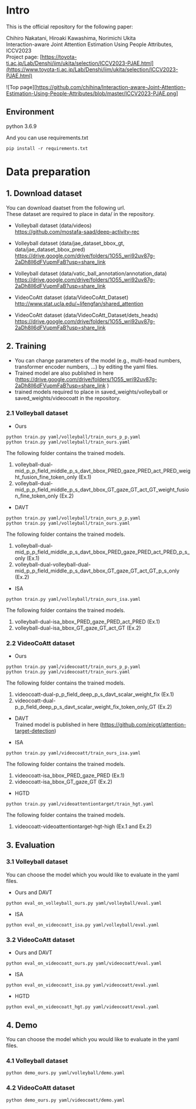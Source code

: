# Intro

This is the official repository for the following paper:

Chihiro Nakatani, Hiroaki Kawashima, Norimichi Ukita  
Interaction-aware Joint Attention Estimation Using People Attributes, ICCV2023  
Project page: [https://toyota-ti.ac.jp/Lab/Denshi/iim/ukita/selection/ICCV2023-PJAE.html](https://www.toyota-ti.ac.jp/Lab/Denshi/iim/ukita/selection/ICCV2023-PJAE.html)

![Top page][https://github.com/chihina/Interaction-aware-Joint-Attention-Estimation-Using-People-Attributes/blob/master/ICCV2023-PJAE.png]


## Environment
python 3.6.9

And you can use requirements.txt
```
pip install -r requirements.txt
```

# Data preparation
## 1. Download dataset
You can download daatset from the following url.  
These dataset are required to place in data/ in the repository.  

* Volleyball dataset (data/videos)  
https://github.com/mostafa-saad/deep-activity-rec

* Volleyball dataset (data/jae_dataset_bbox_gt, data/jae_dataset_bbox_pred)  
https://drive.google.com/drive/folders/1O55_wri92uv87g-2aDh8ll6dFVupmFaB?usp=share_link

* Volleyball dataset (data/vatic_ball_annotation/annotation_data)  
https://drive.google.com/drive/folders/1O55_wri92uv87g-2aDh8ll6dFVupmFaB?usp=share_link

* VideoCoAtt dataset (data/VideoCoAtt_Dataset)  
http://www.stat.ucla.edu/~lifengfan/shared_attention

* VideoCoAtt dataset (data/VideoCoAtt_Dataset/dets_heads)  
https://drive.google.com/drive/folders/1O55_wri92uv87g-2aDh8ll6dFVupmFaB?usp=share_link

## 2. Training
* You can change parameters of the model (e.g., multi-head numbers, transformer encoder numbers, ...) by editing the yaml files.
* Trained model are also published in here (https://drive.google.com/drive/folders/1O55_wri92uv87g-2aDh8ll6dFVupmFaB?usp=share_link
)
* trained models required to place in saved_weights/volleyball or saved_weights/videocoatt in the repository.


### 2.1 Volleyball dataset

* Ours
```
python train.py yaml/volleyball/train_ours_p_p.yaml
python train.py yaml/volleyball/train_ours.yaml
```
The following folder contains the trained models.
1. volleyball-dual-mid_p_p_field_middle_p_s_davt_bbox_PRED_gaze_PRED_act_PRED_weight_fusion_fine_token_only (Ex.1)
2. volleyball-dual-mid_p_p_field_middle_p_s_davt_bbox_GT_gaze_GT_act_GT_weight_fusion_fine_token_only (Ex.2)

* DAVT
```
python train.py yaml/volleyball/train_ours_p_p.yaml
python train.py yaml/volleyball/train_ours.yaml
```
The following folder contains the trained models.
1. volleyball-dual-mid_p_p_field_middle_p_s_davt_bbox_PRED_gaze_PRED_act_PRED_p_s_only (Ex.1)
2. volleyball-dual-volleyball-dual-mid_p_p_field_middle_p_s_davt_bbox_GT_gaze_GT_act_GT_p_s_only (Ex.2)

* ISA
```
python train.py yaml/volleyball/train_ours_isa.yaml
```
The following folder contains the trained models.
1. volleyball-dual-isa_bbox_PRED_gaze_PRED_act_PRED (Ex.1)
2. volleyball-dual-isa_bbox_GT_gaze_GT_act_GT (Ex.2)


### 2.2 VideoCoAtt dataset

* Ours
```
python train.py yaml/videocoatt/train_ours_p_p.yaml
python train.py yaml/videocoatt/train_ours.yaml
```
The following folder contains the trained models.
1. videocoatt-dual-p_p_field_deep_p_s_davt_scalar_weight_fix (Ex.1)
2. videocoatt-dual-p_p_field_deep_p_s_davt_scalar_weight_fix_token_only_GT (Ex.2)

* DAVT  
Trained model is published in here (https://github.com/ejcgt/attention-target-detection)

* ISA
```
python train.py yaml/videocoatt/train_ours_isa.yaml
```
The following folder contains the trained models.
1. videocoatt-isa_bbox_PRED_gaze_PRED (Ex.1)
2. videocoatt-isa_bbox_GT_gaze_GT (Ex.2)

* HGTD
```
python train.py yaml/videoattentiontarget/train_hgt.yaml
```
The following folder contains the trained models.
1. videocoatt-videoattentiontarget-hgt-high (Ex.1 and Ex.2)

## 3. Evaluation
### 3.1 Volleyball dataset
You can choose the model which you would like to evaluate in the yaml files.

* Ours and DAVT
```
python eval_on_volleyball_ours.py yaml/volleyball/eval.yaml
```

* ISA
```
python eval_on_videocoatt_isa.py yaml/volleyball/eval.yaml
```

### 3.2 VideoCoAtt dataset

* Ours and DAVT
```
python eval_on_videocoatt_ours.py yaml/videocoatt/eval.yaml
```

* ISA
```
python eval_on_videocoatt_isa.py yaml/videocoatt/eval.yaml
```

* HGTD
```
python eval_on_videocoatt_hgt.py yaml/videocoatt/eval.yaml
```

## 4. Demo
You can choose the model which you would like to evaluate in the yaml files.

### 4.1 Volleyball dataset
```
python demo_ours.py yaml/volleyball/demo.yaml
```

### 4.2 VideoCoAtt dataset
```
python demo_ours.py yaml/videocoatt/demo.yaml
```

